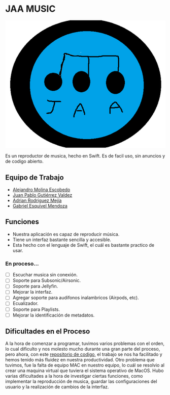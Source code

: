 # JAA MUSIC
![logo](logo.png)


Es un reproductor de musica, hecho en Swift. Es de facil uso, sin anuncios y de codigo abierto.
## Equipo de Trabajo
- [Alejandro Molina Escobedo](https://github.com/amolinae06)
- [Juan Pablo Gutiérrez Valdez](https://github.com/Guti24)
- [Adrian Rodriguez Mejía](https://github.com/A-drianr06)
- [Gabriel Esquivel Mendoza](https://github.com/gabo123)
## Funciones
- Nuestra aplicación es capaz de reproducir música.
- Tiene un interfaz bastante sencilla y accesible.
- Esta hecho con el lenguaje de Swift, el cuál es bastante practico de usar.
### En proceso...
- [ ] Escuchar musica sin conexión.
- [ ] Soporte para Subsonic/Airsonic.
- [ ] Soporte para Jellyfin.
- [ ] Mejorar la interfaz.
- [ ] Agregar soporte para audifonos inalambricos (Airpods, etc).
- [ ] Ecualizador.
- [ ] Soporte para Playlists.
- [ ] Mejorar la identificación de metadatos.
## Dificultades en el Proceso
A la hora de comenzar a programar, tuvimos varios problemas con el orden, lo cual dificulto y nos molesto mucho durante una gran parte del proceso, pero ahora, con este [repositorio de codigo](https://github.com/JAAIsenberg/JAA), el trabajo se nos ha facilitado y hemos tenido más fluidez en nuestra productividad. Otro problema que tuvimos, fue la falta de equipo MAC en nuestro equipo, lo cuál se resolvio al crear una maquina virtual que tuviera el sistema operativo de MacOS. Hubo varias dificultades a la hora de investigar ciertas funciones, como implementar la reproducción de musica, guardar las configuraciones del usuario y la realización de cambios de la interfaz.
